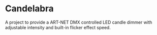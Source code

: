 # Candelabra
A project to provide a ART-NET DMX controlled LED candle dimmer with adjustable intensity and built-in flicker effect speed.
